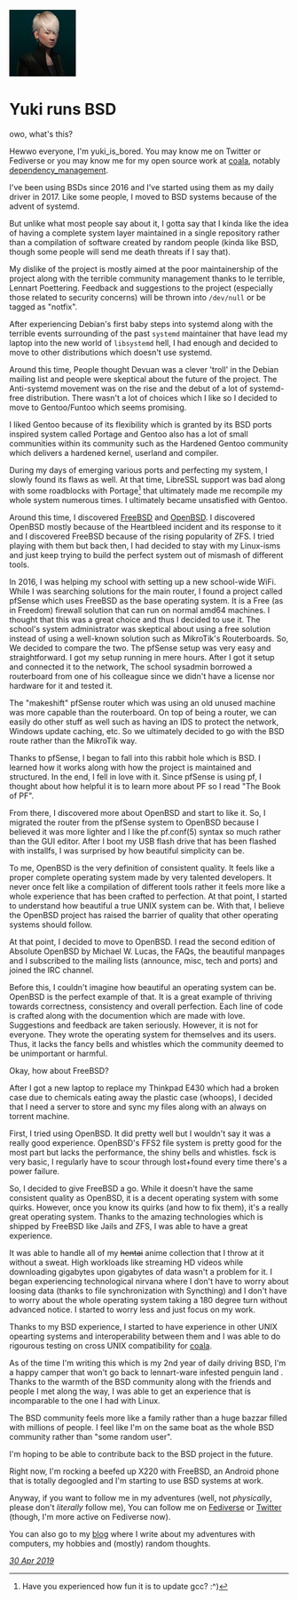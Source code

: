 <p><a href="/" alt="avatar" title="home page"><img src="yuki.jpeg" class="w3"></a></p>

# Yuki runs BSD

owo, what's this?

Hewwo everyone, I'm yuki\_is\_bored. You may know me on Twitter or
Fediverse or you may know me for my open source work at [coala][1],
notably [dependency_management][2].

I've been using BSDs since 2016 and I've started using them as my
daily driver in 2017. Like some people, I moved to BSD systems
because of the advent of systemd.

But unlike what most people say about it, I gotta say that I kinda
like the idea of having a complete system layer maintained in a
single repository rather than a compilation of software created by
random people (kinda like BSD, though some people will send me death
threats if I say that).

My dislike of the project is mostly aimed at the poor maintainership
of the project along with the terrible community management thanks
to le terrible, Lennart Poettering. Feedback and suggestions to the
project (especially those related to security concerns) will be
thrown into `/dev/null` or be tagged as "notfix".

After experiencing Debian's first baby steps into systemd along
with the terrible events surrounding of the past `systemd` maintainer
that have lead my laptop into the new world of `libsystemd` hell,
I had enough and decided to move to other distributions which doesn't
use systemd.

Around this time, People thought Devuan was a clever 'troll' in the
Debian mailing list and people were skeptical about the future of
the project. The Anti-systemd movement was on the rise and the debut
of a lot of systemd-free distribution. There wasn't a lot of choices
which I like so I decided to move to Gentoo/Funtoo which seems
promising.

I liked Gentoo because of its flexibility which is granted by its
BSD ports inspired system called Portage and Gentoo also has a lot
of small communities within its community such as the Hardened
Gentoo community which delivers a hardened kernel, userland and
compiler.

During my days of emerging various ports and perfecting my system,
I slowly found its flaws as well. At that time, LibreSSL support
was bad along with some roadblocks with Portage[^1] that ultimately
made me recompile my whole system numerous times. I ultimately
became unsatisfied with Gentoo.

Around this time, I discovered [FreeBSD] and [OpenBSD]. I discovered
OpenBSD mostly because of the Heartbleed incident and its response
to it and I discovered FreeBSD because of the rising popularity of
ZFS. I tried playing with them but back then, I had decided to stay
with my Linux-isms and just keep trying to build the perfect system
out of mismash of different tools.

In 2016, I was helping my school with setting up a new school-wide
WiFi. While I was searching solutions for the main router, I found
a project called pfSense which uses FreeBSD as the base operating
system. It is a Free (as in Freedom) firewall solution that can run
on normal amd64 machines. I thought that this was a great choice
and thus I decided to use it. The school's system administrator was
skeptical about using a free solution instead of using a well-known
solution such as MikroTik's Routerboards. So, We decided to compare
the two. The pfSense setup was very easy and straightforward. I got
my setup running in mere hours. After I got it setup and connected
it to the network, The school sysadmin borrowed a routerboard from
one of his colleague since we didn't have a license nor hardware
for it and tested it.

The "makeshift" pfSense router which was using an old unused machine
was more capable than the routerboard. On top of being a router,
we can easily do other stuff as well such as having an IDS to protect
the network, Windows update caching, etc. So we ultimately decided
to go with the BSD route rather than the MikroTik way.

Thanks to pfSense, I began to fall into this rabbit hole which is
BSD. I learned how it works along with how the project is maintained
and structured. In the end, I fell in love with it. Since pfSense
is using pf, I thought about how helpful it is to learn more about
PF so I read "The Book of PF".

From there, I discovered more about OpenBSD and start to like it.
So, I migrated the router from the pfSense system to OpenBSD because
I believed it was more lighter and I like the pf.conf(5) syntax so
much rather than the GUI editor. After I boot my USB flash drive
that has been flashed with installfs, I was surprised by how beautiful
simplicity can be.

To me, OpenBSD is the very definition of consistent quality. It
feels like a proper complete operating system made by very talented
developers. It never once felt like a compilation of different tools
rather it feels more like a whole experience that has been crafted
to perfection. At that point, I started to understand how beautiful
a true UNIX system can be. With that, I believe the OpenBSD project
has raised the barrier of quality that other operating systems
should follow.

At that point, I decided to move to OpenBSD. I read the second
edition of Absolute OpenBSD by Michael W. Lucas, the FAQs, the
beautiful manpages and I subscribed to the mailing lists (announce,
misc, tech and ports) and joined the IRC channel.

Before this, I couldn't imagine how beautiful an operating system
can be. OpenBSD is the perfect example of that. It is a great
example of thriving towards correctness, consistency and overall
perfection. Each line of code is crafted along with the documention
which are made with love. Suggestions and feedback are taken
seriously. However, it is not for everyone. They wrote the operating
system for themselves and its users. Thus, it lacks the fancy bells
and whistles which the community deemed to be unimportant or harmful.

Okay, how about FreeBSD?

After I got a new laptop to replace my Thinkpad E430 which had a
broken case due to chemicals eating away the plastic case (whoops),
I decided that I need a server to store and sync my files along
with an always on torrent machine.

First, I tried using OpenBSD. It did pretty well but I wouldn't say
it was a really good experience. OpenBSD's FFS2 file system is
pretty good for the most part but lacks the performance, the shiny
bells and whistles. fsck is very basic, I regularly have to scour
through lost+found every time there's a power failure.

So, I decided to give FreeBSD a go. While it doesn't have the same
consistent quality as OpenBSD, it is a decent operating system with
some quirks. However, once you know its quirks (and how to fix
them), it's a really great operating system. Thanks to the amazing
technologies which is shipped by FreeBSD like Jails and ZFS, I was
able to have a great experience.

It was able to handle all of my ~~hentai~~ anime collection that I
throw at it without a sweat. High workloads like streaming HD videos
while downloading gigabytes upon gigabytes of data wasn't a problem
for it. I began experiencing technological nirvana where I don't
have to worry about loosing data (thanks to file synchronization
with Syncthing) and I don't have to worry about the whole operating
system taking a 180 degree turn without advanced notice. I started
to worry less and just focus on my work.

Thanks to my BSD experience, I started to have experience in other
UNIX opearting systems and interoperability between them and I was
able to do rigourous testing on cross UNIX compatibility for
[coala][1].

As of the time I'm writing this which is my 2nd year of daily driving
BSD, I'm a happy camper that won't go back to lennart-ware infested
penguin land . Thanks to the warmth of the BSD community along with
the friends and people I met along the way, I was able to get an
experience that is incomparable to the one I had with Linux.

The BSD community feels more like a family rather than a huge bazzar
filled with millions of people. I feel like I'm on the same boat
as the whole BSD community rather than "some random user".

I'm hoping to be able to contribute back to the BSD project in the
future.

Right now, I'm rocking a beefed up X220 with FreeBSD, an Android
phone that is totally degoogled and I'm starting to use BSD systems
at work.

Anyway, if you want to follow me in my adventures (well, not
*physically*, please don't *literally* follow me), You can follow
me on [Fediverse][3] or [Twitter][4] (though, I'm more active on
Fediverse now).

You can also go to my [blog][5] where I write about my adventures
with computers, my hobbies and (mostly) random thoughts.

[^1]: Have you experienced how fun it is to update gcc? :^)

[1]: https://github.com/coala/coala
[2]: https://gitlab.com/coala/package_manager
[3]: https://bsd.network/@yuki_is_bored
[4]: https://twitter.com/yuki_is_bored
[5]: https://blog.yukiisbo.red

_[30 Apr 2019](/raw/people/yuki.md)_

[FreeBSD]: https://www.freebsd.org/
[OpenBSD]: https://www.openbsd.org/
